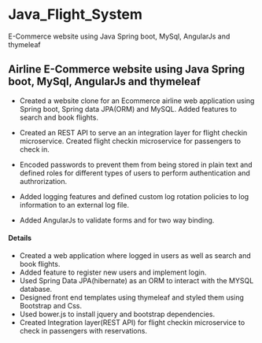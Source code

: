# Java_Flight_System
E-Commerce website using Java Spring boot, MySql, AngularJs and thymeleaf
## Airline E-Commerce website using Java Spring boot, MySql, AngularJs and thymeleaf

- Created a website clone for an Ecommerce airline web application using Spring boot, Spring data JPA(ORM) and MySQL. Added features to search and book flights.

- Created an REST API to serve an an integration layer for flight checkin microservice. Created flight checkin microservice for passengers to check in.

- Encoded passwords to prevent them from being stored in plain text and defined roles for different types of users to perform authentication and authrorization.

- Added logging features and defined custom log rotation policies to log information to an external log file.

- Added AngularJs to validate forms and for two way binding.






#### Details
- Created a web application where logged in users as well as search and book flights.
- Added feature to register new users and implement login.
- Used Spring Data JPA(hibernate) as an ORM to interact with the MYSQL database.
- Designed front end templates using thymeleaf and styled them using Bootstrap and Css.
- Used bower.js to install jquery and bootstrap dependencies.
- Created Integration layer(REST API) for flight checkin microservice to check in passengers
with reservations. 

